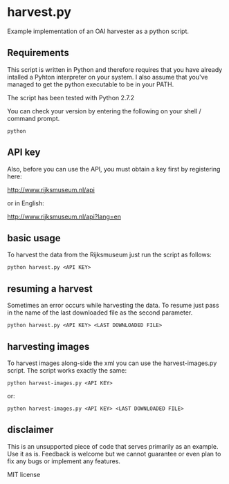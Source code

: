 # harvest.py

Example implementation of an OAI harvester as a python script.

## Requirements

This script is written in Python and therefore requires that you have already intalled a Pyhton interpreter on your system. I also assume that you've managed to get the python executable to be in your PATH.

The script has been tested with Python 2.7.2

You can check your version by entering the following on your shell / command prompt.

```
python
```


## API key
Also, before you can use the API, you must obtain a key first by registering here:

http://www.rijksmuseum.nl/api

or in English:

http://www.rijksmuseum.nl/api?lang=en


## basic usage

To harvest the data from the Rijksmuseum just run the script as follows:

```
python harvest.py <API KEY>
```


## resuming a harvest

Sometimes an error occurs while harvesting the data. To resume just pass in the name of the last downloaded file as the second parameter.

```
python harvest.py <API KEY> <LAST DOWNLOADED FILE>
```

## harvesting images

To harvest images along-side the xml you can use the harvest-images.py script. The script works exactly the same:

```
python harvest-images.py <API KEY>
```
or:

```
python harvest-images.py <API KEY> <LAST DOWNLOADED FILE>
```

## disclaimer
This is an unsupported piece of code that serves primarily as an example. Use it as is. Feedback is welcome but we cannot guarantee or even plan to fix any bugs or implement any features.


MIT license
